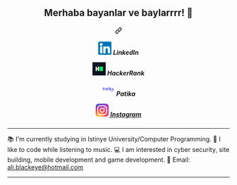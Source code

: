 <nav><h2 align="center">Merhaba bayanlar ve baylarrrr! 👋</h2></nav>

<h5 align="center" dir="auto"><a id="user-content------------linkedin-----hackerrank-----stack-overflow-----instagram--" class="anchor" aria-hidden="true" href="#-----------linkedin-----hackerrank-----stack-overflow-----instagram--"><svg class="octicon octicon-link" viewBox="0 0 16 16" version="1.1" width="16" height="16" aria-hidden="true"><path fill-rule="evenodd" d="M7.775 3.275a.75.75 0 001.06 1.06l1.25-1.25a2 2 0 112.83 2.83l-2.5 2.5a2 2 0 01-2.83 0 .75.75 0 00-1.06 1.06 3.5 3.5 0 004.95 0l2.5-2.5a3.5 3.5 0 00-4.95-4.95l-1.25 1.25zm-4.69 9.64a2 2 0 010-2.83l2.5-2.5a2 2 0 012.83 0 .75.75 0 001.06-1.06 3.5 3.5 0 00-4.95 0l-2.5 2.5a3.5 3.5 0 004.95 4.95l1.25-1.25a.75.75 0 00-1.06-1.06l-1.25 1.25a2 2 0 01-2.83 0z"></path></svg></a>
      
      
<a href="https://www.linkedin.com/in/ali-karag%C3%B6z-259809225/"><img alt="LinkedIn" width="30" height="30" src="https://raw.githubusercontent.com/aliblackeye/aliblackeye/main/linkedin.png"/></a>
      LinkedIn


<a href="https://www.hackerrank.com/ali_blackeye/"><img alt="HackerRank" width="30" height="30" src="https://raw.githubusercontent.com/aliblackeye/aliblackeye/main/hackerrank.png"/></a>
      HackerRank

    

<a href="https://app.patika.dev/aliblackeye"><img alt="Patika" width="30" height="30" src="https://raw.githubusercontent.com/aliblackeye/aliblackeye/main/patikaLogo.png"/></a>
      Patika

    
    

<a href="https://www.instagram.com/aliblackeye" title="Instagram" rel="nofollow"><img width="30" src="https://raw.githubusercontent.com/aliblackeye/aliblackeye/main/instagram.png" style="max-width: 100%;"> Instagram</a>
      
      
  </h5>



<hr>
  
📚 I'm currently studying in Istinye University/Computer Programming.
🤗 I like to code while listening to music.
💻 I am interested in cyber security, site building, mobile development and game development.
💬 Email: ali.blackeye@hotmail.com

<hr>
